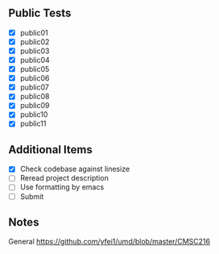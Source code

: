 ## Public Tests
- [X] public01
- [X] public02
- [X] public03
- [X] public04
- [X] public05
- [X] public06
- [X] public07
- [X] public08
- [X] public09
- [X] public10
- [X] public11

## Additional Items
- [X] Check codebase against linesize
- [ ] Reread project description
- [ ] Use formatting by emacs
- [ ] Submit

## Notes
General
https://github.com/yfei1/umd/blob/master/CMSC216
